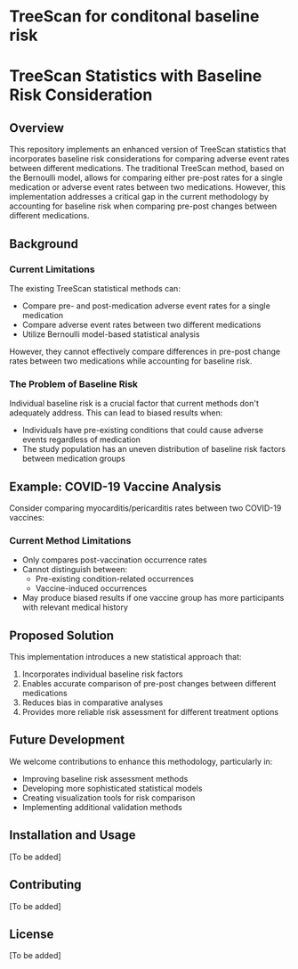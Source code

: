 TreeScan for conditonal baseline risk
================

# TreeScan Statistics with Baseline Risk Consideration

## Overview
This repository implements an enhanced version of TreeScan statistics that incorporates baseline risk considerations for comparing adverse event rates between different medications. The traditional TreeScan method, based on the Bernoulli model, allows for comparing either pre-post rates for a single medication or adverse event rates between two medications. However, this implementation addresses a critical gap in the current methodology by accounting for baseline risk when comparing pre-post changes between different medications.

## Background

### Current Limitations
The existing TreeScan statistical methods can:
- Compare pre- and post-medication adverse event rates for a single medication
- Compare adverse event rates between two different medications
- Utilize Bernoulli model-based statistical analysis

However, they cannot effectively compare differences in pre-post change rates between two medications while accounting for baseline risk.

### The Problem of Baseline Risk
Individual baseline risk is a crucial factor that current methods don't adequately address. This can lead to biased results when:
- Individuals have pre-existing conditions that could cause adverse events regardless of medication
- The study population has an uneven distribution of baseline risk factors between medication groups

## Example: COVID-19 Vaccine Analysis
Consider comparing myocarditis/pericarditis rates between two COVID-19 vaccines:

### Current Method Limitations
- Only compares post-vaccination occurrence rates
- Cannot distinguish between:
  - Pre-existing condition-related occurrences
  - Vaccine-induced occurrences
- May produce biased results if one vaccine group has more participants with relevant medical history

## Proposed Solution
This implementation introduces a new statistical approach that:
1. Incorporates individual baseline risk factors
2. Enables accurate comparison of pre-post changes between different medications
3. Reduces bias in comparative analyses
4. Provides more reliable risk assessment for different treatment options

## Future Development
We welcome contributions to enhance this methodology, particularly in:
- Improving baseline risk assessment methods
- Developing more sophisticated statistical models
- Creating visualization tools for risk comparison
- Implementing additional validation methods

## Installation and Usage
[To be added]

## Contributing
[To be added]

## License
[To be added]
